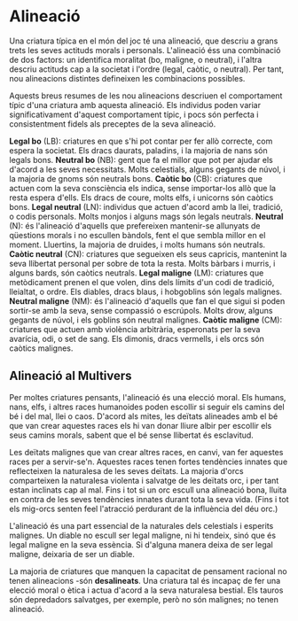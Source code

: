 # Alineació

Una criatura típica en el món del joc té una alineació, que descriu a grans trets les seves actituds morals i personals. L'alineació éss una combinació de dos factors: un identifica moralitat (bo, maligne, o neutral), i l'altra descriu actituds cap a la societat i l'ordre (legal, caòtic, o neutral). Per tant, nou alineacions distintes defineixen les combinacions possibles.

Aquests breus resumes de les nou alineacions descriuen el comportament típic d'una criatura amb aquesta alineació. Els individus poden variar significativament d'aquest comportament típic, i pocs són perfecta i consistentment fidels als preceptes de la seva alineació.

**Legal bo** (LB): criatures en que s'hi pot contar per fer allò correcte, com espera la societat. Els dracs daurats, paladins, i la majoria de nans són legals bons.
**Neutral bo** (NB): gent que fa el millor que pot per ajudar els d'acord a les seves necessitats. Molts celestials, alguns gegants de núvol, i la majoria de gnoms són neutrals bons.
**Caòtic bo** (CB): criatures que actuen com la seva consciència els indica, sense importar-los allò que la resta espera d'ells. Els dracs de coure, molts elfs, i unicorns són caòtics bons.
**Legal neutral** (LN): individus que actuen d'acord amb la llei, tradició, o codis personals. Molts monjos i alguns mags són legals neutrals.
**Neutral** (N): és l'alineació d'aquells que prefereixen mantenir-se allunyats de qüestions morals i no escullen bàndols, fent el que sembla millor en el moment. Lluertins, la majoria de druides, i molts humans són neutrals.
**Caòtic neutral** (CN): criatures que segueixen els seus capricis, mantenint la seva llibertat personal per sobre de tota la resta. Molts bàrbars i murris, i alguns bards, són caòtics neutrals.
**Legal maligne** (LM): criatures que metòdicament prenen el que volen, dins dels límits d'un codi de tradició, lleialtat, o ordre. Els diables, dracs blaus, i hobgoblins són legals malignes.
**Neutral maligne** (NM): és l'alineació d'aquells que fan el que sigui si poden sortir-se amb la seva, sense compassió o escrúpols. Molts drow, alguns gegants de núvol, i els goblins són neutral malignes.
**Caòtic maligne** (CM): criatures que actuen amb violència arbitrària, esperonats per la seva avarícia, odi, o set de sang. Els dimonis, dracs vermells, i els orcs són caòtics malignes.


## Alineació al Multivers

Per moltes criatures pensants, l'alineació és una elecció moral. Els humans, nans, elfs, i altres races humanoides poden escollir si seguir els camins del bé i del mal, llei o caos. D'acord als mites, les deïtats alineades amb el bé que van crear aquestes races els hi van donar lliure albir per escollir els seus camins morals, sabent que el bé sense llibertat és esclavitud.

Les deïtats malignes que van crear altres races, en canvi, van fer aquestes races per a servir-se'n. Aquestes races tenen fortes tendències innates que reflecteixen la naturalesa de les seves deïtats. La majoria d'orcs comparteixen la naturalesa violenta i salvatge de les deïtats orc, i per tant estan inclinats cap al mal. Fins i tot si un orc escull una alineació bona, lluita en contra de les seves tendències innates durant tota la seva vida. (Fins i tot els mig-orcs senten feel l'atracció perdurant de la influència del déu orc.)

L'alineació és una part essencial de la naturales dels celestials i esperits malignes. Un diable no escull ser legal maligne, ni hi tendeix, sinó que és legal maligne en la seva essència. Si d'alguna manera deixa de ser legal maligne, deixaria de ser un diable.

La majoria de criatures que manquen la capacitat de pensament racional no tenen alineacions -són **desalineats**. Una criatura tal és incapaç de fer una elecció moral o ètica i actua d'acord a la seva naturalesa bestial. Els tauros són depredadors salvatges, per exemple, però no són malignes; no tenen alineació.